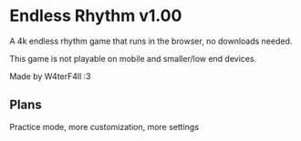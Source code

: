 # Endless Rhythm v1.00

A 4k endless rhythm game that runs in the browser, no downloads needed.

This game is not playable on mobile and smaller/low end devices.

Made by W4terF4ll :3

## Plans

Practice mode, more customization, more settings
